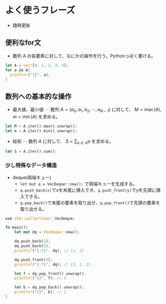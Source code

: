 <script type="text/x-mathjax-config">MathJax.Hub.Config({tex2jax:{inlineMath:[['\$','\$'],['\\(','\\)']],processEscapes:true},CommonHTML: {matchFontHeight:false}});</script>
<script type="text/javascript" async src="https://cdnjs.cloudflare.com/ajax/libs/mathjax/2.7.1/MathJax.js?config=TeX-MML-AM_CHTML"></script>

# よく使うフレーズ

* 随時更新

## 便利なfor文
* 数列 $A$ の各要素に対して、なにかの操作を行う。Pythonっぽく書ける。

``` rust
let A = vec![0, 1, 2, 3, 4];
for a in A{
  println!("{}", a);
}
```

## 数列への基本的な操作
* 最大値、最小値 $\cdots$ 数列 $A = (a_0, a_1, a_2, \cdots, a_{N-1})$ に対して、 $M = \max{(A)},m = \min{(A)}$ を求める。
``` rust
let M = A.iter().max().unwrap();
let m = A.iter().min().unwrap();
```

* 総和 $\cdots$ 数列 $A$ に対して、 $S = \displaystyle \sum_{a \in A} a$ を求める。
``` rust
let S = A.iter().sum();
```

### 少し特殊なデータ構造
* deque(両端キュー)
  * `let mut q = VecDeque::new();` で両端キューを生成する。
  * `q.push_back(x)`でxを末尾に挿入でき、`q.push_front(y)`でyを先頭に挿入できる。
  * `q.pop_back()`で末尾の要素を取り出せ、`q.pop_front()`で先頭の要素を取り出せる。

``` rust
use std::collections::VecDeque;

fn main(){
    let mut dq = VecDeque::new();

    dq.push_back(1);
    dq.push_back(2);
    println!("{:?}", dq); // [1, 2]

    dq.push_front(3);
    println!("{:?}", dq); // [3, 1, 2]

    let f = dq.pop_front().unwrap();
    println!("{}", f); // 3

    let b = dq.pop_back().unwrap();
    println!("{}", b); // 2
}
```
